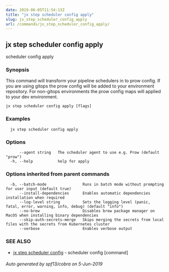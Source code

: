 ```yaml
---
date: 2019-06-05T11:54:13Z
title: "jx step scheduler config apply"
slug: jx_step_scheduler_config_apply
url: /commands/jx_step_scheduler_config_apply/
---
```

## jx step scheduler config apply

scheduler config apply

### Synopsis

This command will transform your pipeline schedulers in to prow config. If you are using gitops the prow config will be added to your environment repository. For non-gitops environments the prow config maps will applied to your dev environment.

```
jx step scheduler config apply [flags]
```

### Examples

```
  jx step scheduler config apply
```

### Options

```
      --agent string   The scheduler agent to use e.g. Prow (default "prow")
  -h, --help           help for apply
```

### Options inherited from parent commands

```
  -b, --batch-mode                Runs in batch mode without prompting for user input (default true)
      --install-dependencies      Enables automatic dependencies installation when required
      --log-level string          Sets the logging level (panic, fatal, error, warning, info, debug) (default "info")
      --no-brew                   Disables brew package manager on MacOS when installing binary dependencies
      --skip-auth-secrets-merge   Skips merging the secrets from local files with the secrets from Kubernetes cluster
      --verbose                   Enables verbose output
```

### SEE ALSO

* [jx step scheduler config](/commands/jx_step_scheduler_config/)	 - scheduler config [command]

###### Auto generated by spf13/cobra on 5-Jun-2019
